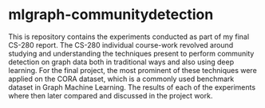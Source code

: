 # mlgraph-communitydetection

This is repository contains the experiments conducted as part of my final CS-280 report. The CS-280 individual course-work revolved around studying and understanding the techniques present to perform community detection on graph data both in traditional ways and also using deep learning. For the final project, the most prominent of these techniques were applied on the CORA dataset, which is a commonly used benchmark dataset in Graph Machine Learning. The results of each of the experiments where then later compared and discussed in the project work. 

